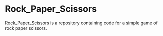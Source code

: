 # Rock_Paper_Scissors
Rock_Paper_Scissors is a repository containing code for a simple game of rock paper scissors. 
